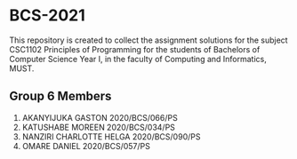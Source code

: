 # BCS-2021
This repository is created to collect the assignment solutions for the subject CSC1102 Principles of Programming for the students of Bachelors of Computer Science Year I, in the faculty of Computing and Informatics, MUST.
## Group 6 Members

1. AKANYIJUKA GASTON 2020/BCS/066/PS
2. KATUSHABE MOREEN 2020/BCS/034/PS
3. NANZIRI CHARLOTTE HELGA 2020/BCS/090/PS
4. OMARE DANIEL 2020/BCS/057/PS